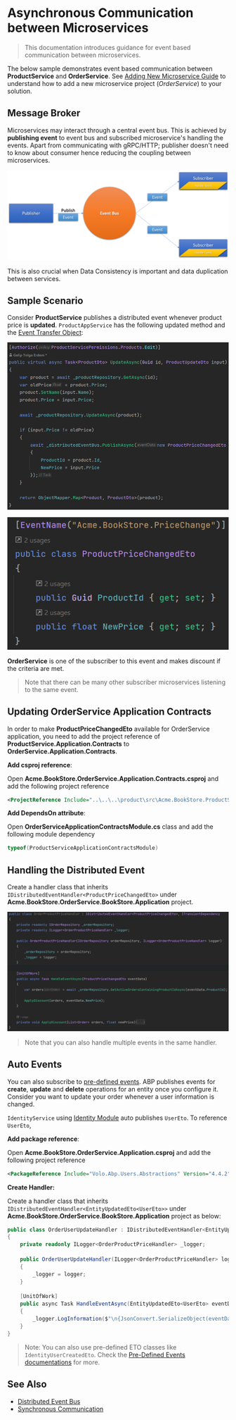 # Asynchronous Communication between Microservices

> This documentation introduces guidance for event based communication between microservices. 

The below sample demonstrates event based communication between **ProductService** and **OrderService**. See [Adding New Microservice Guide](add-microservice.md) to understand how to add a new microservice project (_OrderService_) to your solution.



## Message Broker

Microservices may interact through a central event bus. This is achieved by **publishing event** to event bus and subscribed microservice's handling the events. Apart from communicating with gRPC/HTTP; publisher doesn't need to know about consumer hence reducing the coupling between microservices.


![Event Bus](../images/eventbus.png)


This is also crucial when Data Consistency is important and data duplication between services.



## Sample Scenario

Consider **ProductService** publishes a distributed event whenever product price is **updated**. `ProductAppService` has the following updated method and the [Event Transfer Object](https://docs.abp.io/en/abp/latest/Distributed-Event-Bus#event-transfer-object):

![Publishing product price change event](../images/product-price-changed-event.png)

![Publishing product price change ETO](../images/product-price-changed-eto.png)

 **OrderService** is one of the subscriber to this event and makes discount if the criteria are met. 

> Note that there can be many other subscriber microservices listening to the same event.



## Updating OrderService Application Contracts

In order to make **ProductPriceChangedEto** available for OrderService application, you need to add the project reference of **ProductService.Application.Contracts** to **OrderService.Application.Contracts**.

**Add csproj reference**:

Open **Acme.BookStore.OrderService.Application.Contracts.csproj** and add the following project reference

```xml
<ProjectReference Include="..\..\..\product\src\Acme.BookStore.ProductService.Application.Contracts\Acme.BookStore.ProductService.Application.Contracts.csproj" />
```

**Add DependsOn attribute**:

Open **OrderServiceApplicationContractsModule.cs** class and add the following module dependency

```csharp
typeof(ProductServiceApplicationContractsModule)
```



## Handling the Distributed Event

Create a handler class that inherits `IDistributedEventHandler<ProductPriceChangedEto>` under **Acme.BookStore.OrderService.BookStore.Application** project.


![Handling product price changed ETO](../images/handling-product-price-changed-eto.png)


> Note that you can also handle multiple events in the same handler.



## Auto Events

You can also subscribe to [pre-defined events](../framework/infrastructure/event-bus/distributed/index.md#pre-defined-events). ABP publishes events for **create**, **update** and **delete** operations for an entity once you configure it. Consider you want to update your order whenever a user information is changed.

`IdentityService` using [Identity Module](https://docs.abp.io/en/abp/latest/Modules/Identity#distributed-events) auto publishes `UserEto`. To reference `UserEto`, 

**Add package reference**:

Open **Acme.BookStore.OrderService.Application.csproj** and add the following project reference

```xml
<PackageReference Include="Volo.Abp.Users.Abstractions" Version="4.4.2" />
```

**Create Handler:**

Create a handler class that inherits `IDistributedEventHandler<EntityUpdatedEto<UserEto>>` under **Acme.BookStore.OrderService.BookStore.Application** project as below:

```csharp
public class OrderUserUpdateHandler : IDistributedEventHandler<EntityUpdatedEto<UserEto>>,ITransientDependency
{
    private readonly ILogger<OrderProductPriceHandler> _logger;

    public OrderUserUpdateHandler(ILogger<OrderProductPriceHandler> logger)
    {
        _logger = logger;
    }

    [UnitOfWork]
    public async Task HandleEventAsync(EntityUpdatedEto<UserEto> eventData)
    {
        _logger.LogInformation($"\n{JsonConvert.SerializeObject(eventData.Entity)}");
    }
}
```

> Note: You can also use pre-defined ETO classes like `IdentityUserCreatedEto`. Check the [Pre-Defined Events documentations](../framework/infrastructure/event-bus/distributed/index.md#pre-defined-events) for more.



## See Also

- [Distributed Event Bus](../framework/infrastructure/event-bus/distributed/index.md)
- [Synchronous Communication](synchronous-interservice-communication.md)